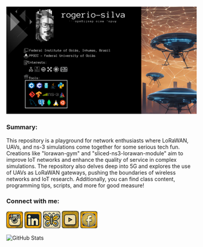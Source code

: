 ![Profile](img/github-profile.png)

### Summary:

This repository is a playground for network enthusiasts where LoRaWAN, UAVs, and ns-3 simulations come together for some serious tech fun. Creations like "lorawan-gym" and "sliced-ns3-lorawan-module" aim to improve IoT networks and enhance the quality of service in complex simulations. The repository also delves deep into 5G and explores the use of UAVs as LoRaWAN gateways, pushing the boundaries of wireless networks and IoT research. Additionally, you can find class content, programming tips, scripts, and more for good measure!

### Connect with me:
[![Instagram](img/ins.png)](https://instagram.com/rogerio.ifg)
[![LinkedIn](img/lin.png)](www.linkedin.com/in/rogerioifg)
[![Bluesky](img/blu.png)](https://bsky.app/profile/ssrogerio.bsky.social)
[![YouTube](img/you.png)](https://www.youtube.com/@rogerio_ss)
[![Facebook](img/fac.png)](https://www.facebook.com/rogeriosousaesilva)

<!--
 
<img src="gfg.png" usemap="map_rect">

<map name="map-rect">
    <area shape="rect" coords="18,26,220,226"
        href="https://www.geeksforgeeks.org"/>
</map>

<h1 align="center">Hi 👋, I'm Rogério</h1>
<h5 align="center">... always under development ...</h5>

---

👨‍🏫 Professor at [Federal Institute of Goiás, Inhumas, Brazil](https://www.ifg.edu.br/inhumas)

🎒 Ph.D. student in Computer Science at [PPGCC - Federal University of Goiás](https://ppgcc.inf.ufg.br/)

- 🔭 I’m currently working on **Dynamic resources allocation in non-3GPP IoT networks involving UAVs**

- 🌱 I’m always trying to learn something

- 📝 I regularly write articles on
  -   Future networks [1🌟](https://ieeexplore.ieee.org/stamp/stamp.jsp?tp=&arnumber=10207841), [2](https://sol.sbc.org.br/index.php/w6g/article/view/24665/24486), [3](http://editora.ifpb.edu.br/ifpb/catalog/view/401/209/1168-2)
  -   IoT - non3GPP [1](https://sol.sbc.org.br/index.php/erigo/article/view/18443/18276)
  -   UAV-based communications[1🌟](https://ieeexplore.ieee.org/document/10199941)
  -   Network Intelligence[1](https://sol.sbc.org.br/index.php/w6g/article/view/24660/24481), [2](https://sol.sbc.org.br/index.php/w6g/article/view/17230/17068)

- 📫 How to reach me:
  -   Professional: **rogerio.sousa@ifg.edu.br**
  -   Personal: **rogeriosousaesilva@gmail.com**

### Summary:

Esse repositório reúne projetos focados na simulação e integração de redes, com destaque para LoRaWAN, UAVs e o simulador ns-3. Desenvolvimentos como os módulos "lorawan-gym" e "sliced-ns3-lorawan-module" são direcionados à otimização de redes IoT e à melhoria da Qualidade de Serviço (QoS) em ambientes de simulação complexos. Esses trabalhos também exploram o uso de 5G e UAVs como gateways LoRaWAN, contribuindo para a inovação e pesquisa em redes sem fio e IoT.

[![Twitter](https://raw.githubusercontent.com/rahuldkjain/github-profile-readme-generator/master/src/images/icons/Social/twitter.svg)](https://twitter.com/rogerio_sousa)
[![LinkedIn](https://raw.githubusercontent.com/rahuldkjain/github-profile-readme-generator/master/src/images/icons/Social/linked-in-alt.svg)](https://linkedin.com/in/rogeriosousaesilva)
[![Facebook](https://raw.githubusercontent.com/rahuldkjain/github-profile-readme-generator/master/src/images/icons/Social/facebook.svg)](https://fb.com/rogeriosousaesilva)
[![Instagram](https://raw.githubusercontent.com/rahuldkjain/github-profile-readme-generator/master/src/images/icons/Social/instagram.svg)](https://instagram.com/rogerio.ifg)

### Languages and Tools:

[![Arduino](https://cdn.worldvectorlogo.com/logos/arduino-1.svg)](https://www.arduino.cc/)
[![C](https://raw.githubusercontent.com/devicons/devicon/master/icons/c/c-original.svg)](https://www.cprogramming.com/)
[![C++](https://raw.githubusercontent.com/devicons/devicon/master/icons/cplusplus/cplusplus-original.svg)](https://www.w3schools.com/cpp/)
[![Git](https://www.vectorlogo.zone/logos/git-scm/git-scm-icon.svg)](https://git-scm.com/)
[![TensorFlow](https://www.vectorlogo.zone/logos/tensorflow/tensorflow-icon.svg)](https://www.tensorflow.org)
[![Go](https://raw.githubusercontent.com/devicons/devicon/master/icons/go/go-original.svg)](https://golang.org)
[![IFTTT](https://www.vectorlogo.zone/logos/ifttt/ifttt-ar21.svg)](https://ifttt.com/)
[![Java](https://raw.githubusercontent.com/devicons/devicon/master/icons/java/java-original.svg)](https://www.java.com)
[![Linux](https://raw.githubusercontent.com/devicons/devicon/master/icons/linux/linux-original.svg)](https://www.linux.org/)
[![MariaDB](https://www.vectorlogo.zone/logos/mariadb/mariadb-icon.svg)](https://mariadb.org/)
[![MongoDB](https://raw.githubusercontent.com/devicons/devicon/master/icons/mongodb/mongodb-original-wordmark.svg)](https://www.mongodb.com/)
[![MSSQL](https://www.svgrepo.com/show/303229/microsoft-sql-server-logo.svg)](https://www.microsoft.com/en-us/sql-server)
[![MySQL](https://raw.githubusercontent.com/devicons/devicon/master/icons/mysql/mysql-original-wordmark.svg)](https://www.mysql.com/)
[![Pandas](https://raw.githubusercontent.com/devicons/devicon/2ae2a900d2f041da66e950e4d48052658d850630/icons/pandas/pandas-original.svg)](https://pandas.pydata.org/)
[![PostgreSQL](https://raw.githubusercontent.com/devicons/devicon/master/icons/postgresql/postgresql-original-wordmark.svg)](https://www.postgresql.org)
[![Python](https://raw.githubusercontent.com/devicons/devicon/master/icons/python/python-original.svg)](https://www.python.org)
[![PyTorch](https://www.vectorlogo.zone/logos/pytorch/pytorch-icon.svg)](https://pytorch.org/)
[![Seaborn](https://seaborn.pydata.org/_images/logo-mark-lightbg.svg)](https://seaborn.pydata.org/)
[![SQLite](https://www.vectorlogo.zone/logos/sqlite/sqlite-icon.svg)](https://www.sqlite.org/)

-->

![GitHub Stats](https://github-readme-stats.vercel.app/api?username=rogerio-silva&show_icons=true&locale=en)
